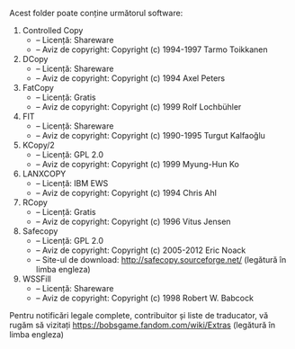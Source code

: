 Acest folder poate conține următorul software:

1. Controlled Copy
   - – Licență: Shareware
   - – Aviz de copyright: Copyright (c) 1994-1997 Tarmo Toikkanen
2. DCopy
   - – Licență: Shareware
   - – Aviz de copyright: Copyright (c) 1994 Axel Peters
3. FatCopy
   - – Licență: Gratis
   - – Aviz de copyright: Copyright (c) 1999 Rolf Lochbühler
4. FIT
   - – Licență: Shareware
   - – Aviz de copyright: Copyright (c) 1990-1995 Turgut Kalfaoğlu
5. KCopy/2
   - – Licență: GPL 2.0
   - – Aviz de copyright: Copyright (c) 1999 Myung-Hun Ko
6. LANXCOPY
   - – Licență: IBM EWS
   - – Aviz de copyright: Copyright (c) 1994 Chris Ahl
7. RCopy
   - – Licență: Gratis
   - – Aviz de copyright: Copyright (c) 1996 Vitus Jensen
8. Safecopy
   - – Licență: GPL 2.0
   - – Aviz de copyright: Copyright (c) 2005-2012 Eric Noack
   - – Site-ul de download: http://safecopy.sourceforge.net/ (legătură în limba engleza)
9. WSSFill
   - – Licență: Shareware
   - – Aviz de copyright: Copyright (c) 1998 Robert W. Babcock

Pentru notificări legale complete, contribuitor și liste de traducator, vă rugăm să vizitați https://bobsgame.fandom.com/wiki/Extras (legătură în limba engleza)
